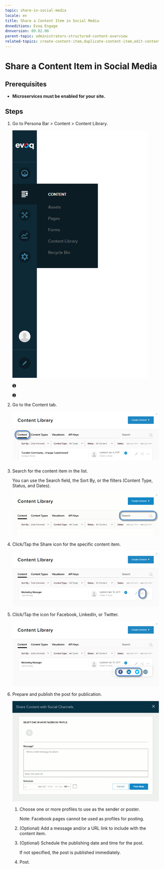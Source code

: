 ```yaml
---
topic: share-in-social-media
locale: en
title: Share a Content Item in Social Media
dnneditions: Evoq Engage
dnnversion: 09.02.00
parent-topic: administrators-structured-content-overview
related-topics: create-content-item,duplicate-content-item,edit-content-item,delete-content-item,get-embed-code
---
```


# Share a Content Item in Social Media

## Prerequisites

*   **Microservices must be enabled for your site.**

## Steps

1.  Go to Persona Bar \> Content \> Content Library.
    
    ![Persona Bar > Content > Content Library](img/scr-pbar-host-Content-E91.png)
    
    ➊
    
    ➋
    
2.  Go to the Content tab.
    
    ![Content](img/scr-pbtabs-all-Content-ContentLibrary-Content-E91.png)
    
3.  Search for the content item in the list.
    
    You can use the Search field, the Sort By, or the filters (Content Type, Status, and Dates).
    
      
    
    ![Sort, search, and filter UI](img/scr-ContentItems-searchsortfilter-E91.gif)
    
      
    
4.  Click/Tap the Share icon for the specific content item.
    
      
    
    ![Content tab > Share icon](img/scr-ContentItems-item-share-icon-E91.png)
    
      
    
5.  Click/Tap the icon for Facebook, LinkedIn, or Twitter.
    
      
    
    ![Content tab > Share > social media icons](img/scr-ContentItems-item-share-socialmedia-icons-E91.png)
    
      
    
6.  Prepare and publish the post for publication.
    
      
    
    ![Content tab > Share > social media > prepare post](img/scr-ContentItems-item-share-content-with-social-channels-E91.gif)
    
      
    
    1.  Choose one or more profiles to use as the sender or poster.
        
        Note: Facebook pages cannot be used as profiles for posting.
        
    2.  (Optional) Add a message and/or a URL link to include with the content item.
    3.  (Optional) Schedule the publishing date and time for the post.
        
        If not specified, the post is published immediately.
        
    4.  Post.